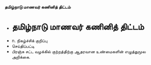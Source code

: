 **தமிழ்நாடு மாணவர் கணினித் திட்டம்**
- # தமிழ்நாடு மாணவர் கணினித் திட்டம்
- n. நிகழ்ச்சிக் குறிப்பு
- செய்திப்பட்டி
- பிரஞ்சு சட்ட வழக்கில் குற்றத்திற்கு ஆதரவான உண்மைகளின் எழுத்துமூல அறிக்கை.

